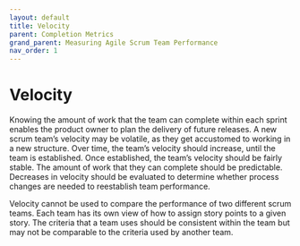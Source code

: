 ```yaml
---
layout: default
title: Velocity
parent: Completion Metrics
grand_parent: Measuring Agile Scrum Team Performance
nav_order: 1
---
```


# Velocity

Knowing the amount of work that the team can complete within each sprint enables the product owner to plan the delivery of future releases. A new 
scrum team’s velocity may be volatile, as they get accustomed to working in a new structure. Over time, the team’s velocity should increase, until 
the team is established. Once established, the team’s velocity should be fairly stable. The amount of work that they can complete should be predictable. 
Decreases in velocity should be evaluated to determine whether process changes are needed to reestablish team performance.

Velocity cannot be used to compare the performance of two different scrum teams. Each team has its own view of how to assign story points to a given 
story. The criteria that a team uses should be consistent within the team but may not be comparable to the criteria used by another team.
